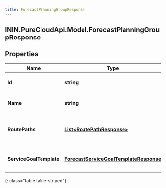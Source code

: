 ```yaml
---
title: ForecastPlanningGroupResponse
---
```

## ININ.PureCloudApi.Model.ForecastPlanningGroupResponse

## Properties

|Name | Type | Description | Notes|
|------------ | ------------- | ------------- | -------------|
| **Id** | **string** | The ID of the planning group | [optional] |
| **Name** | **string** | The name of the planning group | [optional] |
| **RoutePaths** | [**List&lt;RoutePathResponse&gt;**](RoutePathResponse.html) | Route path configuration for this planning group | [optional] |
| **ServiceGoalTemplate** | [**ForecastServiceGoalTemplateResponse**](ForecastServiceGoalTemplateResponse.html) | Service goals for this planning group | [optional] |
{: class="table table-striped"}



